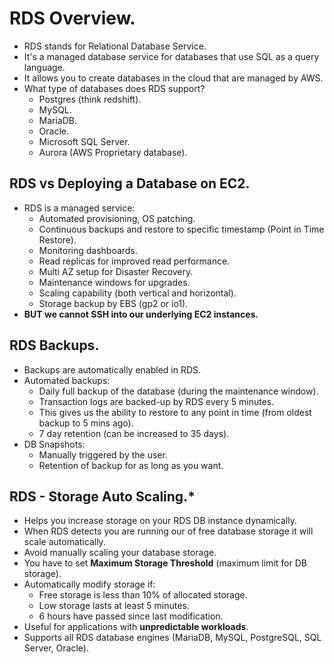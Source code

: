 # **RDS Overview.**

* RDS stands for Relational Database Service.
* It's a managed database service for databases that use SQL as a query language.
* It allows you to create databases in the cloud that are managed by AWS.
* What type of databases does RDS support?
    * Postgres (think redshift).
    * MySQL.
    * MariaDB.
    * Oracle.
    * Microsoft SQL Server.
    * Aurora (AWS Proprietary database).

## **RDS vs Deploying a Database on EC2.**

* RDS is a managed service:
    * Automated provisioning, OS patching.
    * Continuous backups and restore to specific timestamp (Point in Time Restore).
    * Monitoring dashboards.
    * Read replicas for improved read performance. 
    * Multi AZ setup for Disaster Recovery.
    * Maintenance windows for upgrades.
    * Scaling capability (both vertical and horizontal).
    * Storage backup by EBS (gp2 or io1).
* **BUT we cannot SSH into our underlying EC2 instances.** 

## **RDS Backups.**

* Backups are automatically enabled in RDS.
* Automated backups:
    * Daily full backup of the database (during the maintenance window).
    * Transaction logs are backed-up by RDS every 5 minutes.
    * This gives us the ability to restore to any point in time (from oldest backup to 5 mins ago).
    * 7 day retention (can be increased to 35 days).
* DB Snapshots:
    * Manually triggered by the user.
    * Retention of backup for as long as you want.

## **RDS - Storage Auto Scaling.\***

* Helps you increase storage on your RDS DB instance dynamically.
* When RDS detects you are running our of free database storage it will scale automatically.
* Avoid manually scaling your database storage.
* You have to set **Maximum Storage Threshold** (maximum limit for DB storage).
* Automatically modify storage if:
    * Free storage is less than 10% of allocated storage.
    * Low storage lasts at least 5 minutes.
    * 6 hours have passed since last modification.
* Useful for applications with **unpredictable workloads**.
* Supports all RDS database engines (MariaDB, MySQL, PostgreSQL, SQL Server, Oracle).